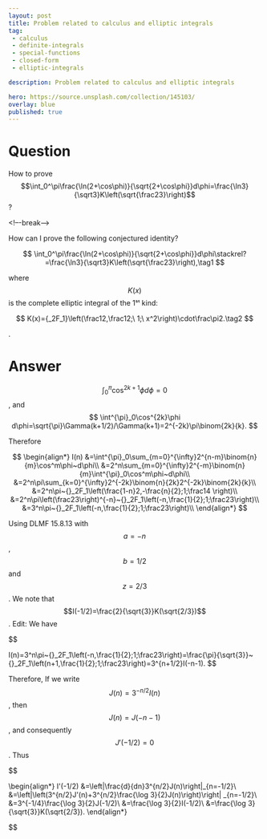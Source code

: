 ```yaml
---
layout: post
title: Problem related to calculus and elliptic integrals
tag:
 - calculus
 - definite-integrals
 - special-functions
 - closed-form
 - elliptic-integrals

description: Problem related to calculus and elliptic integrals

hero: https://source.unsplash.com/collection/145103/
overlay: blue 
published: true
---
```


# Question 

How to prove $$\int_0^\pi\frac{\ln(2+\cos\phi)}{\sqrt{2+\cos\phi}}d\phi=\frac{\ln3}{\sqrt3}K\left(\sqrt{\frac23}\right)$$?

<!–-break-–>


How can I prove the following conjectured identity?

 $$ 
\int_0^\pi\frac{\ln(2+\cos\phi)}{\sqrt{2+\cos\phi}}d\phi\stackrel?=\frac{\ln3}{\sqrt3}K\left(\sqrt{\frac23}\right),\tag1
 $$ 

where $$K(x)$$ is the complete elliptic integral of the 1ˢᵗ kind:

 $$ 
K(x)={_2F_1}\left(\frac12,\frac12;\ 1;\ x^2\right)\cdot\frac\pi2.\tag2
 $$ 

.

# Answer 


$$\int^{\pi}_0\cos^{2k+1}\phi d\phi=0$$, and 
 $$ 
\int^{\pi}_0\cos^{2k}\phi d\phi=\sqrt{\pi}\Gamma(k+1/2)/\Gamma(k+1)=2^{-2k}\pi\binom{2k}{k}.
 $$ 

Therefore
 
 $$ 
\begin{align*}
I(n) &=\int^{\pi}_0\sum_{m=0}^{\infty}2^{n-m}\binom{n}{m}\cos^m\phi~d\phi\\
&=2^n\sum_{m=0}^{\infty}2^{-m}\binom{n}{m}\int^{\pi}_0\cos^m\phi~d\phi\\
&=2^n\pi\sum_{k=0}^{\infty}2^{-2k}\binom{n}{2k}2^{-2k}\binom{2k}{k}\\
&=2^n\pi~{}_2F_1\left(\frac{1-n}2,-\frac{n}{2};1;\frac14 \right)\\
&=2^n\pi\left(\frac23\right)^{-n}~{}_2F_1\left(-n,\frac{1}{2};1;\frac23\right)\\
&=3^n\pi~{}_2F_1\left(-n,\frac{1}{2};1;\frac23\right)\\
\end{align*}
 $$ 

Using DLMF 15.8.13 with $$a=-n$$, $$b=1/2$$ and $$z=2/3$$.
We note that $$I(-1/2)=\frac{2}{\sqrt{3}}K(\sqrt{2/3})$$.
Edit: We have
 
 $$ 

I(n)=3^n\pi~{}_2F_1\left(-n,\frac{1}{2};1;\frac23\right)=\frac{\pi}{\sqrt{3}}~{}_2F_1\left(n+1,\frac{1}{2};1;\frac23\right)=3^{n+1/2}I(-n-1).
 $$ 

Therefore, If we write $$J(n)=3^{-n/2}I(n)$$, then $$J(n)=J(-n-1)$$, and consequently $$J'(-1/2)=0$$.
Thus
 
 $$ 

\begin{align*}
I'(-1/2) &=\left|\frac{d}{dn}3^{n/2}J(n)\right|_{n=-1/2}\\
&=\left|\left(3^{n/2}J'(n)+3^{n/2}\frac{\log 3}{2}J(n)\right)\right| _{n=-1/2}\\
&=3^{-1/4}\frac{\log 3}{2}J(-1/2)\\
&=\frac{\log 3}{2}I(-1/2)\\
&=\frac{\log 3}{\sqrt{3}}K(\sqrt{2/3}).
\end{align*}

 $$ 


